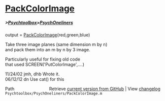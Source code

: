 # [PackColorImage](PackColorImage)
##### >[Psychtoolbox](Psychtoolbox)>[PsychOneliners](PsychOneliners)

output = [PackColorImage](PackColorImage)(red,green,blue)  
  
Take three image planes (same dimension m by n)  
and pack them into an m by n by 3 image.  
  
Particularly useful for fixing old code  
that used SCREEN('PutColorImage',....)  
  
11/24/02  jmh, dhb  Wrote it.  
06/12/12        dn  Use cat() for this  




<div class="code_header" style="text-align:right;">
  <span style="float:left;">Path&nbsp;&nbsp;</span> <span class="counter">Retrieve <a href=
  "https://raw.github.com/Psychtoolbox-3/Psychtoolbox-3/beta/Psychtoolbox/PsychOneliners/PackColorImage.m">current version from GitHub</a> | View <a href=
  "https://github.com/Psychtoolbox-3/Psychtoolbox-3/commits/beta/Psychtoolbox/PsychOneliners/PackColorImage.m">changelog</a></span>
</div>
<div class="code">
  <code>Psychtoolbox/PsychOneliners/PackColorImage.m</code>
</div>

